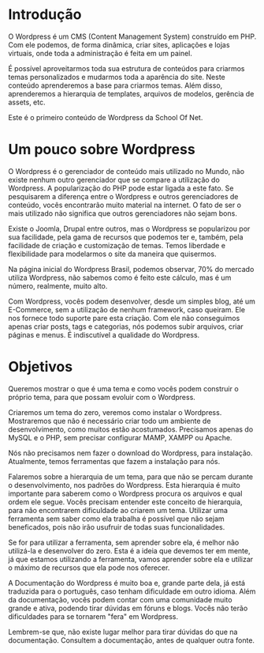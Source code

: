 # Introdução

O Wordpress é um CMS (Content Management System) construído em PHP. Com ele podemos, de forma dinâmica, criar sites, aplicações e lojas virtuais, onde toda a administração é feita em um painel.

É possível aproveitarmos toda sua estrutura de conteúdos para criarmos temas personalizados e mudarmos toda a aparência do site. Neste conteúdo aprenderemos a base para criarmos temas. Além disso, aprenderemos a hierarquia de templates, arquivos de modelos, gerência de assets, etc.

Este é o primeiro conteúdo de Wordpress da School Of Net.

# Um pouco sobre Wordpress

O Wordpress é o gerenciador de conteúdo mais utilizado no Mundo, não existe nenhum outro gerenciador que se compare a utilização do Wordpress. A popularização do PHP pode estar ligada a este fato. Se pesquisarem a diferença entre o Wordpress e outros gerenciadores de conteúdo, vocês encontrarão muito material na internet. O fato de ser o mais utilizado não significa que outros gerenciadores não sejam bons.

Existe o Joomla, Drupal entre outros, mas o Wordpress se popularizou por sua facilidade, pela gama de recursos que podemos ter e, também, pela facilidade de criação e customização de temas. 
Temos liberdade e flexibilidade para modelarmos o site da maneira que quisermos.

Na página inicial do Wordpress Brasil, podemos observar, 70% do mercado utiliza Wordpress, não sabemos como é feito este cálculo, mas é um número, realmente, muito alto.

Com Wordpress, vocês podem desenvolver, desde um simples blog, até um E-Commerce, sem a utilização de nenhum framework, caso queiram. Ele nos fornece todo suporte pare esta criação. Com ele não conseguimos apenas criar posts, tags e categorias, nós podemos subir arquivos, criar páginas e menus. É indiscutível a qualidade do Wordpress.

# Objetivos

Queremos mostrar o que é uma tema e como vocês podem construir o próprio tema, para que possam evoluir com o Wordpress.

Criaremos um tema do zero, veremos como instalar o Wordpress. Mostraremos que não é necessário criar todo um ambiente de desenvolvimento, como muitos estão acostumados. Precisamos apenas do MySQL e o PHP, sem precisar configurar MAMP, XAMPP ou Apache.

Nós não precisamos nem fazer o download do Wordpress, para instalação. Atualmente, temos ferramentas que fazem a instalação para nós.

Falaremos sobre a hierarquia de um tema, para que não se percam durante o desenvolvimento, nos padrões do Wordpress. Esta hierarquia é muito importante para saberem como o Wordpress procura os arquivos e qual ordem ele segue. 
Vocês precisam entender este conceito de hierarquia, para não encontrarem dificuldade ao criarem um tema. Utilizar uma ferramenta sem saber como ela trabalha é possível que não sejam beneficados, pois não irão usufruir de todas suas funcionalidades.

Se for para utilizar a ferramenta, sem aprender sobre ela, é melhor não utilizá-la e desenvolver do zero. 
Esta é a ideia que devemos ter em mente, já que estamos utilizando a ferramenta, vamos aprender sobre ela e utilizar o máximo de recursos que ela pode nos oferecer.

A Documentação do Wordpress é muito boa e, grande parte dela, já está traduzida para o português, caso tenham dificuldade em outro idioma. Além da documentação, vocês podem contar com uma comunidade muito grande e ativa, podendo tirar dúvidas em fóruns e blogs. Vocês não terão dificuldades para se tornarem "fera" em Wordpress.

Lembrem-se que, não existe lugar melhor para tirar dúvidas do que na documentação. Consultem a documentação, antes de qualquer outra fonte.